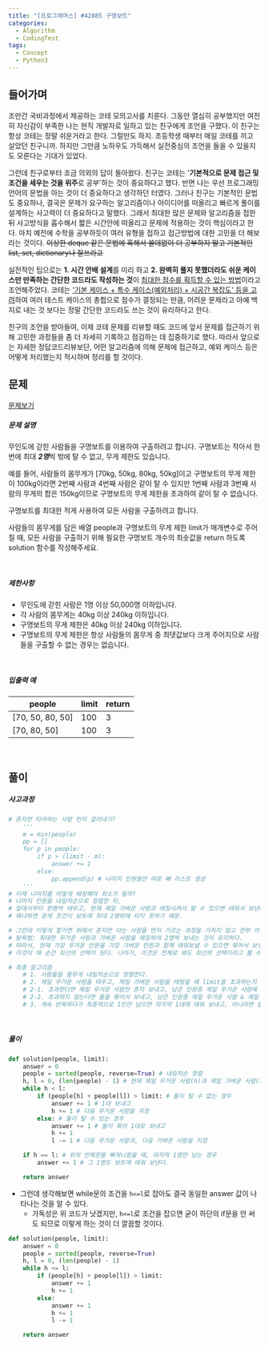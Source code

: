 ```yaml
---
title: "[프로그래머스] #42885 구명보트"
categories:	
  - Algorithm
  - CodingTest
tags:
  - Concept
  - Python3
---
```


## 들어가며

 조만간 국비과정에서 제공하는 코테 모의고사를 치룬다. 그동안 열심히 공부했지만 여전히 자신감이 부족한 나는 현직 개발자로 일하고 있는 친구에게 조언을 구했다. 이 친구는 항상 코테는 정말 쉬운거라고 한다. 그럴만도 하지. 초등학생 때부터 매일 코테를 끼고 살았던 친구니까. 하지만 그만큼 노하우도 가득해서 실전중심의 조언을 들을 수 있을지도 모른다는 기대가 있었다.

 그런데 친구로부터 조금 의외의 답이 돌아왔다. 친구는 코테는 '**기본적으로 문제 접근 및 조건을 세우는 것을 위주**로 공부'하는 것이 중요하다고 했다. 반면 나는 우선 프로그래밍 언어의 문법을 아는 것이 더 중요하다고 생각하던 터였다. 그러나 친구는 기본적인 문법도 중요하나, 결국은 문제가 요구하는 알고리즘이나 아이디어를 떠올리고  빠르게 풀이를 설계하는 사고력이 더 중요하다고 말했다. 그래서 최대한 많은 문제와 알고리즘을 접한 뒤 사고방식을 흡수해서 짧은 시간안에 떠올리고 문제에 적용하는 것이 핵심이라고 한다. 마치 예전에 수학을 공부하듯이 여러 유형을 접하고 접근방법에 대한 고민을 더 해보라는 것이다. ~~이상한 deque 같은 문법에 혹해서 쓸데없이 더 공부하지 말고 기본적인 list, set, dictionary나 잘쓰라고~~

 실전적인 팁으로는 **1. 시간 안배 설계**를 미리 하고 **2. 완벽히 풀지 못했더라도 쉬운 케이스만 만족하는 간단한 코드라도 작성하는 것**이 <u>최대한 점수를 획득할 수 있는 방법</u>이라고 조언해주었다. 코테는 <u>'기본 케이스 + 특수 케이스(예외처리) + 시공간 복잡도' 등을 고려</u>하여 여러 테스트 케이스의 총합으로 점수가 결정되는 만큼, 어려운 문제라고 아예 백지로 내는 것 보다는 정말 간단한 코드라도 쓰는 것이 유리하다고 한다.

 친구의 조언을 받아들여, 이제 코테 문제를 리뷰할 때도 코드에 앞서 문제를 접근하기 위해 고민한 과정들을 좀 더 자세히 기록하고 점검하는 데 집중하기로 했다. 따라서 앞으로는 자세한 정답코드리뷰보단, 어떤 알고리즘에 의해 문제에 접근하고, 예외 케이스 등은 어떻게 처리했는지 적시하며 정리를 할 것이다.

## 문제

[문제보기](https://programmers.co.kr/learn/courses/30/lessons/42885)

##### 문제 설명

무인도에 갇힌 사람들을 구명보트를 이용하여 구출하려고 합니다. 구명보트는 작아서 한 번에 최대 ***2명***씩 밖에 탈 수 없고, 무게 제한도 있습니다.

예를 들어, 사람들의 몸무게가 [70kg, 50kg, 80kg, 50kg]이고 구명보트의 무게 제한이 100kg이라면 2번째 사람과 4번째 사람은 같이 탈 수 있지만 1번째 사람과 3번째 사람의 무게의 합은 150kg이므로 구명보트의 무게 제한을 초과하여 같이 탈 수 없습니다.

구명보트를 최대한 적게 사용하여 모든 사람을 구출하려고 합니다.

사람들의 몸무게를 담은 배열 people과 구명보트의 무게 제한 limit가 매개변수로 주어질 때, 모든 사람을 구출하기 위해 필요한 구명보트 개수의 최솟값을 return 하도록 solution 함수를 작성해주세요.

<br>

##### 제한사항

- 무인도에 갇힌 사람은 1명 이상 50,000명 이하입니다.
- 각 사람의 몸무게는 40kg 이상 240kg 이하입니다.
- 구명보트의 무게 제한은 40kg 이상 240kg 이하입니다.
- 구명보트의 무게 제한은 항상 사람들의 몸무게 중 최댓값보다 크게 주어지므로 사람들을 구출할 수 없는 경우는 없습니다.

<br>

##### 입출력 예

| people           | limit | return |
| ---------------- | ----- | ------ |
| [70, 50, 80, 50] | 100   | 3      |
| [70, 80, 50]     | 100   | 3      |

<br>

## 풀이

##### 사고과정

```python
# 혼자만 타야하는 사람 먼저 걸러내기?
    '''
    m = min(people)
    pp = []
    for p in people:
        if p > (limit - m):
            answer += 1
        else:
            pp.append(p) # 나머지 인원들만 따로 빼 리스트 생성
    '''
# 이제 나머지를 어떻게 배정해야 최소가 될까? 
# 나머지 인원을 내림차순으로 정렬한 뒤,
# 앞에서부터 한명씩 태우고, 현재 제일 가벼운 사람과 매칭시켜서 탈 수 있으면 태워서 보낸다.
# 왜냐하면 문제 조건이 보트에 최대 2명밖에 타지 못하기 때문.

# 그런데 이렇게 할거면 위에서 혼자만 타는 사람을 먼저 거르는 과정을 거치지 않고 전부 이 알고리즘으로 풀면 되는거 아닌가?
# 탐욕법: 최대한 무거운 사람과 가벼운 사람을 매칭하여 2명씩 보내는 것이 유리하다.
# 따라서, 현재 가장 무거운 인원을 가장 가벼운 인원과 함께 태워보낼 수 있으면 묶어서 보낸다.
# 이것이 매 순간 최선의 선택이 된다. 나아가, 이것은 전체로 봐도 최선의 선택이라고 볼 수 있다.

# 최종 알고리즘
    # 1. 사람들을 몸무게 내림차순으로 정렬한다.
    # 2. 제일 무거운 사람을 태우고, 제일 가벼운 사람을 태웠을 때 limit을 초과하는지 점검한다.
    # 2-1. 초과한다면 제일 무거운 사람만 혼자 보내고, 남은 인원중 제일 무거운 사람에 대하여 2번을 점검한다.
    # 2-2. 초과하지 않는다면 둘을 묶어서 보내고, 남은 인원중 제일 무거운 사람 & 제일 가벼운 사람에 대하여 2번을 점검한다.
    # 3. 계속 반복하다가 최종적으로 1인만 남으면 마지막 1대에 태워 보내고, 아니라면 깔끔하게 쌍으로 묶어서 탈출한 것이므로 수행을 종료한다.
```

<br>

##### 풀이

```python
def solution(people, limit):
    answer = 0
    people = sorted(people, reverse=True) # 내림차순 정렬
    h, l = 0, (len(people) - 1) # 현재 제일 무거운 사람(h)과 제일 가벼운 사람(l)
    while h < l:
        if (people[h] + people[l]) > limit: # 둘이 탈 수 없는 경우
            answer += 1 # 1대 보내고
            h += 1 # 다음 무거운 사람을 지정
        else: # 둘이 탈 수 있는 경우
            answer += 1 # 둘이 묶어 1대로 보내고
            h += 1
            l -= 1 # 다음 무거운 사람과, 다음 가벼운 사람을 지정

    if h == l: # 위의 반복문을 빠져나왔을 때, 마지막 1명만 남는 경우
        answer += 1 # 그 1명도 보트에 태워 보낸다.

    return answer
```

- 그런데 생각해보면 while문의 조건을 `h<=l`로 잡아도 결국 동일한 answer 값이 나타나는 것을 알 수 있다.
  - 가독성은 위 코드가 낫겠지만, `h<=l`로 조건을 잡으면 굳이 하단의 if문을 안 써도 되므로 이렇게 하는 것이 더 깔끔할 것이다.

```python
def solution(people, limit):
    answer = 0
    people = sorted(people, reverse=True)
    h, l = 0, (len(people) - 1)
    while h <= l:
        if (people[h] + people[l]) > limit:
            answer += 1
            h += 1
        else:
            answer += 1
            h += 1
            l -= 1

    return answer
```

